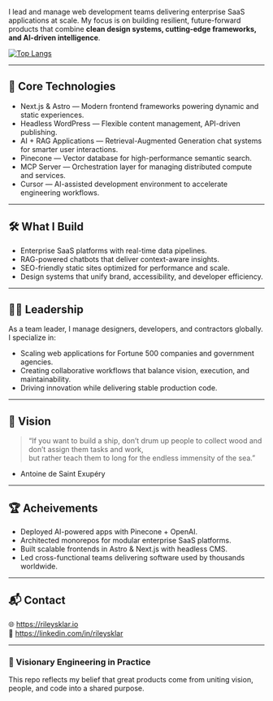 
I lead and manage web development teams delivering enterprise SaaS applications at scale. My focus is on building resilient, future-forward products that combine **clean design systems, cutting-edge frameworks, and AI-driven intelligence**.

[![Top Langs](https://github-readme-stats.vercel.app/api/top-langs/?username=rileysklar&layout=compact&theme=dark&bg_color=22272e&title_color=ffffff&text_color=ffffff)](https://github.com/anuraghazra/github-readme-stats)

---

## 🚀 Core Technologies

- Next.js & Astro — Modern frontend frameworks powering dynamic and static experiences.  
- Headless WordPress — Flexible content management, API-driven publishing.  
- AI + RAG Applications — Retrieval-Augmented Generation chat systems for smarter user interactions.  
- Pinecone — Vector database for high-performance semantic search.  
- MCP Server — Orchestration layer for managing distributed compute and services.  
- Cursor — AI-assisted development environment to accelerate engineering workflows.  

---

## 🛠️ What I Build

- Enterprise SaaS platforms with real-time data pipelines.  
- RAG-powered chatbots that deliver context-aware insights.  
- SEO-friendly static sites optimized for performance and scale.  
- Design systems that unify brand, accessibility, and developer efficiency.  

---

## 👨‍💻 Leadership

As a team leader, I manage designers, developers, and contractors globally.  
I specialize in:
- Scaling web applications for Fortune 500 companies and government agencies.  
- Creating collaborative workflows that balance vision, execution, and maintainability.  
- Driving innovation while delivering stable production code.  

---

## 🌊 Vision

> “If you want to build a ship, don’t drum up people to collect wood and don’t assign them tasks and work,  
> but rather teach them to long for the endless immensity of the sea.”
- Antoine de Saint Exupéry

---

## 🏆 Acheivements

- Deployed AI-powered apps with Pinecone + OpenAI.  
- Architected monorepos for modular enterprise SaaS platforms.  
- Built scalable frontends in Astro & Next.js with headless CMS.  
- Led cross-functional teams delivering software used by thousands worldwide.  

---

## 📬 Contact

🌐 https://rileysklar.io  
💼 https://linkedin.com/in/rileysklar  

---

### 🌟 Visionary Engineering in Practice
This repo reflects my belief that great products come from uniting vision, people, and code into a shared purpose.
